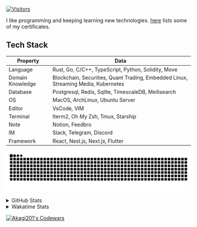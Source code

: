 <!-- markdownlint-disable MD041 MD010 MD033 -->
[![Visitors](https://api.visitorbadge.io/api/daily?path=Akagi201%2FAkagi201&label=Visitors%20Today&countColor=%2337d67a)](https://visitorbadge.io/status?path=Akagi201%2FAkagi201)

I like programming and keeping learning new technologies. [here](https://github.com/Akagi201/blockchain) lists some of my certificates.

## Tech Stack

| Property         	| Data                                                                               	|
|------------------	|------------------------------------------------------------------------------------	|
| Language         	| Rust, Go, C/C++, TypeScript, Python, Solidity, Move                                 |
| Domain Knowledge 	| Blockchain, Securities, Quant Trading, Embedded Linux, Streaming Media, Kubernetes 	|
| Database         	| Postgresql, Redis, Sqlite, TimescaleDB, Meilisearch                                 |
| OS               	| MacOS, ArchLinux, Ubuntu Server                                                     |
| Editor           	| VsCode, VIM                                                                        	|
| Terminal          | Iterm2, Oh My Zsh, Tmux, Starship                                                   |
| Note             	| Notion, Feedbro                                                                    	|
| IM               	| Slack, Telegram, Discord                                                            |
| Framework         | React, Nest.js, Next.js, Flutter                                                   	|

[![github contribution grid snake animation](https://raw.githubusercontent.com/Akagi201/Akagi201/output/github-contribution-grid-snake.svg#gh-light-mode-only)](https://github.com/Akagi201)

<details>
<summary>GitHub Stats</summary>
  <a href="https://github.com/Akagi201"><img alt="Profile Detail" src="https://raw.githubusercontent.com/Akagi201/Akagi201/master/profile-summary-card-output/dracula/0-profile-details.svg" /></a>
  <a href="https://github.com/Akagi201"><img alt="Github Stats" src="https://raw.githubusercontent.com/Akagi201/Akagi201/master/profile-summary-card-output/dracula/3-stats.svg" /></a>
  <a href="https://github.com/Akagi201"><img alt="Lang By Commits" src="https://raw.githubusercontent.com/Akagi201/Akagi201/master/profile-summary-card-output/dracula/2-most-commit-language.svg" /></a>
</details>

<details>
<summary>Wakatime Stats</summary>
<br>

<!--START_SECTION:waka-->

```txt
From: 23 January 2024 - To: 30 January 2024

Total Time: 36 hrs 35 mins

Other            25 hrs 38 mins  █████████████████▓░░░░░░░   70.11 %
Rust             4 hrs 17 mins   ███░░░░░░░░░░░░░░░░░░░░░░   11.75 %
sh               3 hrs 17 mins   ██▒░░░░░░░░░░░░░░░░░░░░░░   09.01 %
Markdown         1 hr 14 mins    █░░░░░░░░░░░░░░░░░░░░░░░░   03.41 %
TOML             44 mins         ▓░░░░░░░░░░░░░░░░░░░░░░░░   02.05 %
Solidity         25 mins         ▒░░░░░░░░░░░░░░░░░░░░░░░░   01.15 %
Makefile         23 mins         ▒░░░░░░░░░░░░░░░░░░░░░░░░   01.05 %
Kconfig          11 mins         ░░░░░░░░░░░░░░░░░░░░░░░░░   00.52 %
Docker           4 mins          ░░░░░░░░░░░░░░░░░░░░░░░░░   00.20 %
Git Config       4 mins          ░░░░░░░░░░░░░░░░░░░░░░░░░   00.19 %
```

<!--END_SECTION:waka-->

</details>

<a href="https://www.codewars.com/users/Akagi201"><img alt="Akagi201's Codewars" src="https://www.codewars.com/users/Akagi201/badges/small"></a>
